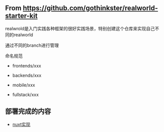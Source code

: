 ## From https://github.com/gothinkster/realworld-starter-kit

realwrold是入门实践各种框架的很好实践场景，特别创建这个仓库来实现自己不同的realworld

通过不同的branch进行管理



命名规范

- frontends/xxx

- backends/xxx

- mobile/xxx

- fullstack/xxx


## 部署完成的内容

- [nuxt实现](http://175.24.15.102:5001/)
